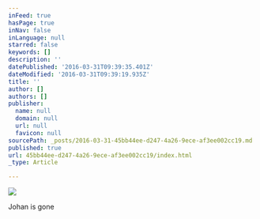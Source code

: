 ```yaml
---
inFeed: true
hasPage: true
inNav: false
inLanguage: null
starred: false
keywords: []
description: ''
datePublished: '2016-03-31T09:39:35.401Z'
dateModified: '2016-03-31T09:39:19.935Z'
title: ''
author: []
authors: []
publisher:
  name: null
  domain: null
  url: null
  favicon: null
sourcePath: _posts/2016-03-31-45bb44ee-d247-4a26-9ece-af3ee002cc19.md
published: true
url: 45bb44ee-d247-4a26-9ece-af3ee002cc19/index.html
_type: Article

---
```

![](https://the-grid-user-content.s3-us-west-2.amazonaws.com/98c7a698-6130-416c-8c5b-9e2e3afdcfdb.jpg)

Johan is gone